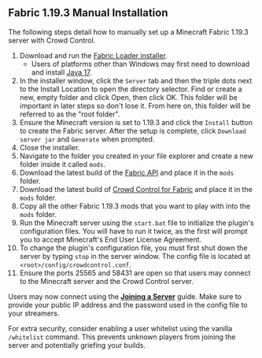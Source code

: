 ## Fabric 1.19.3 Manual Installation

The following steps detail how to manually set up a Minecraft Fabric 1.19.3 server
with Crowd Control.

1. Download and run the [Fabric Loader installer](https://fabricmc.net/use/installer/).
   - Users of platforms other than Windows may first need to download and install
     [Java 17](https://adoptium.net/temurin/releases/?version=17).
2. In the installer window, click the `Server` tab and then the triple dots next to the Install
   Location to open the directory selector. Find or create a new, empty folder and click Open, then
   click OK. This folder will be important in later steps so don't lose it. From here on, this
   folder will be referred to as the "root folder".
3. Ensure the Minecraft version is set to 1.19.3 and click the `Install` button to create the Fabric
   server. After the setup is complete, click `Download server jar` and `Generate` when prompted.
4. Close the installer.
5. Navigate to the folder you created in your file explorer and create a new folder inside it
   called `mods`.
6. Download the latest build of the
   [Fabric API](https://modrinth.com/mod/fabric-api/versions?g=1.19.3&c=release)
   and place it in the `mods` folder.
7. Download the latest build of
   [Crowd Control for Fabric](https://github.com/qixils/minecraft-crowdcontrol/releases/latest)
   and place it in the `mods` folder.
8. Copy all the other Fabric 1.19.3 mods that you want to play with into the `mods` folder.
9. Run the Minecraft server using the `start.bat` file to initialize the plugin's configuration
   files. You will have to run it twice, as the first will prompt you to accept Minecraft's End User
   License Agreement.
10. To change the plugin's configuration file, you must first shut down the server by typing `stop`
    in the server window. The config file is located at `<root>/config/crowdcontrol.conf`.
11. Ensure the ports 25565 and 58431 are open so that users may connect to the Minecraft server and
    the Crowd Control server.

Users may now connect using the [**Joining a Server**](fabric_joining_a_server.md) guide. Make
sure to provide your public IP address and the password used in the config file to your streamers.

For extra security, consider enabling a user whitelist using the vanilla `/whitelist` command. This
prevents unknown players from joining the server and potentially griefing your builds.
